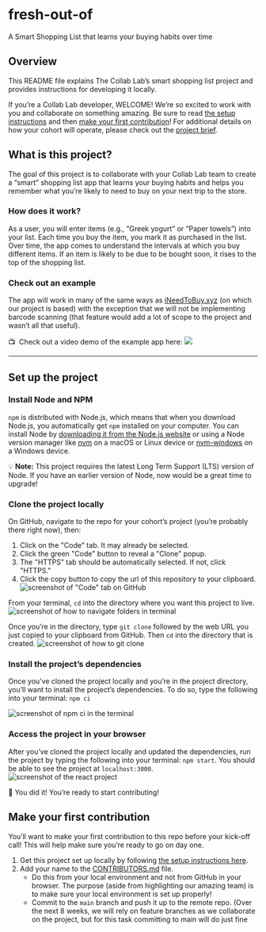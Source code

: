 # fresh-out-of

A Smart Shopping List that learns your buying habits over time

## Overview

This README file explains The Collab Lab’s smart shopping list project and provides instructions for developing it locally.

If you’re a Collab Lab developer, WELCOME! We’re so excited to work with you and collaborate on something amazing. Be sure to read [the setup instructions](#set-up-the-project) and then [make your first contribution](#make-your-first-contribution)! For additional details on how your cohort will operate, please check out the [project brief](PROJECT-BRIEF.md).

## What is this project?

The goal of this project is to collaborate with your Collab Lab team to create a “smart” shopping list app that learns your buying habits and helps you remember what you’re likely to need to buy on your next trip to the store.

### How does it work?

As a user, you will enter items (e.g., “Greek yogurt” or “Paper towels”) into your list. Each time you buy the item, you mark it as purchased in the list. Over time, the app comes to understand the intervals at which you buy different items. If an item is likely to be due to be bought soon, it rises to the top of the shopping list.

### Check out an example

The app will work in many of the same ways as [iNeedToBuy.xyz](https://app.ineedtobuy.xyz/) (on which our project is based) with the exception that we will not be implementing barcode scanning (that feature would add a lot of scope to the project and wasn’t all that useful).

📺&nbsp; Check out a video demo of the example app here:
[![](https://cdn.zappy.app/33815167c45d74c3ae5af232de633add.png)](https://www.youtube.com/watch?v=mwj74mE9s64&t)

<hr>

## Set up the project

### Install Node and NPM

`npm` is distributed with Node.js, which means that when you download Node.js, you automatically get `npm` installed on your computer. You can install Node by [downloading it from the Node.js website](https://nodejs.org/en/) or using a Node version manager like [nvm](https://github.com/nvm-sh/nvm) on a macOS or Linux device or [nvm-windows](https://github.com/coreybutler/nvm-windows) on a Windows device.

💡 **Note:** This project requires the latest Long Term Support (LTS) version of Node. If you have an earlier version of Node, now would be a great time to upgrade!

### Clone the project locally

On GitHub, navigate to the repo for your cohort’s project (you’re probably there right now), then:

1. Click on the "Code" tab. It may already be selected.
2. Click the green "Code" button to reveal a "Clone" popup.
3. The "HTTPS" tab should be automatically selected. If not, click "HTTPS."
4. Click the copy button to copy the url of this repository to your clipboard.
   ![screenshot of "Code" tab on GitHub](_resources/images/00_get_repo_url_from_gui.png)

From your terminal, `cd` into the directory where you want this project to live.
![screenshot of how to navigate folders in terminal](_resources/images/01_cd_dev_directory.jpg)

Once you’re in the directory, type `git clone` followed by the web URL you just copied to your clipboard from GitHub. Then `cd` into the directory that is created.
![screenshot of how to git clone](_resources/images/02_git_clone_and_cd.jpg)

### Install the project’s dependencies

Once you’ve cloned the project locally and you’re in the project directory, you’ll want to install the project’s dependencies. To do so, type the following into your terminal: `npm ci`

![screenshot of npm ci in the terminal](_resources/images/03_install_dependencies.jpg)

### Access the project in your browser

After you’ve cloned the project locally and updated the dependencies, run the project by typing the following into your terminal: `npm start`. You should be able to see the project at `localhost:3000`.
![screenshot of the react project](_resources/images/04_local_dev_landing_page.jpg)

🎉 You did it! You’re ready to start contributing!

## Make your first contribution

You’ll want to make your first contribution to this repo before your kick-off call! This will help make sure you’re ready to go on day one.

1. Get this project set up locally by following [the setup instructions here](#set-up-the-project).
2. Add your name to the [CONTRIBUTORS.md](CONTRIBUTORS.md) file.
   - Do this from your local environment and not from GitHub in your browser. The purpose (aside from highlighting our amazing team) is to make sure your local environment is set up properly!
   - Commit to the `main` branch and push it up to the remote repo. (Over the next 8 weeks, we will rely on feature branches as we collaborate on the project, but for this task committing to main will do just fine
